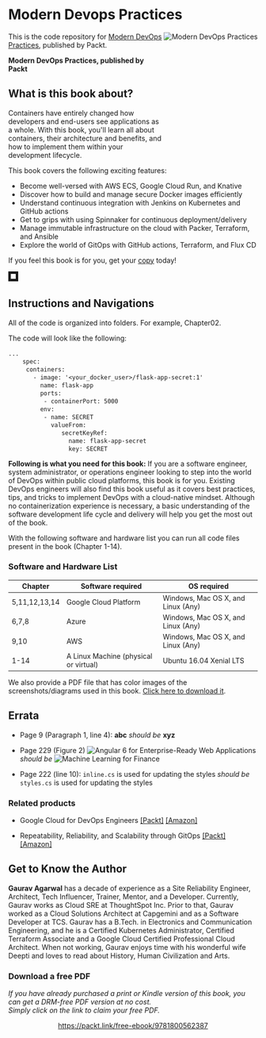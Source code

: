 # Modern Devops Practices 
<a href="https://www.packtpub.com/in/cloud-networking/modern-devops-tips-tricks-and-techniques?utm_source=github&utm_medium=repository&utm_campaign=9781800562387"><img src="https://static.packt-cdn.com/products/9781800562387/cover/smaller" alt="Modern DevOps Practices" height="256px" align="right"></a>

This is the code repository for [Modern DevOps Practices](https://www.packtpub.com/in/cloud-networking/modern-devops-tips-tricks-and-techniques?utm_source=github&utm_medium=repository&utm_campaign=9781800562387), published by Packt.

**Modern DevOps Practices, published by Packt**

## What is this book about?
Containers have entirely changed how developers and end-users see applications as a whole. With this book, you'll learn all about containers, their architecture and benefits, and how to implement them within your development lifecycle. 

This book covers the following exciting features:
* Become well-versed with AWS ECS, Google Cloud Run, and Knative
* Discover how to build and manage secure Docker images efficiently
* Understand continuous integration with Jenkins on Kubernetes and GitHub actions
* Get to grips with using Spinnaker for continuous deployment/delivery
* Manage immutable infrastructure on the cloud with Packer, Terraform, and Ansible
* Explore the world of GitOps with GitHub actions, Terraform, and Flux CD

If you feel this book is for you, get your [copy](https://www.amazon.com/dp/1800562381) today!

<a href="https://www.packtpub.com/?utm_source=github&utm_medium=banner&utm_campaign=GitHubBanner"><img src="https://raw.githubusercontent.com/PacktPublishing/GitHub/master/GitHub.png" 
alt="https://www.packtpub.com/" border="5" /></a>

## Instructions and Navigations
All of the code is organized into folders. For example, Chapter02.

The code will look like the following:
```
...
    spec:
     containers:
       - image: '<your_docker_user>/flask-app-secret:1'
         name: flask-app
         ports:
          - containerPort: 5000
         env:
          - name: SECRET
            valueFrom:
               secretKeyRef:
                 name: flask-app-secret
                 key: SECRET
```

**Following is what you need for this book:**
If you are a software engineer, system administrator, or operations engineer looking to step into the world of DevOps within public cloud platforms, this book is for you. Existing DevOps engineers will also find this book useful as it covers best practices, tips, and tricks to implement DevOps with a cloud-native mindset. Although no containerization experience is necessary, a basic understanding of the software development life cycle and delivery will help you get the most out of the book.

With the following software and hardware list you can run all code files present in the book (Chapter 1-14).
### Software and Hardware List
| Chapter | Software required | OS required |
| -------- | ------------------------------------ | ----------------------------------- |
| 5,11,12,13,14 | Google Cloud Platform | Windows, Mac OS X, and Linux (Any) |
| 6,7,8 | Azure | Windows, Mac OS X, and Linux (Any) |
| 9,10 | AWS | Windows, Mac OS X, and Linux (Any) |
| 1-14 | A Linux Machine (physical or virtual) | Ubuntu 16.04 Xenial LTS |

We also provide a PDF file that has color images of the screenshots/diagrams used in this book. [Click here to download it](http://www.packtpub.com/sites/default/files/downloads/9781800562387_ColorImages.pdf).

## Errata
* Page 9 (Paragraph 1, line 4): **abc** _should be_ **xyz** 

* Page 229 (Figure 2) <img src="https://content.packt.com/B05684/cover_image_small.jpg" alt="Angular 6 for Enterprise-Ready Web Applications" itemprop="url"> _should be_ <img src="https://content.packt.com/B10354/cover_image_small.png" alt="Machine Learning for Finance" itemprop="url">

* Page 222 (line 10): `inline.cs` is used for updating the styles _should be_ `styles.cs` is used for updating the styles



### Related products
* Google Cloud for DevOps Engineers [[Packt]](https://www.packtpub.com/product/google-cloud-for-devops-engineers/9781839218019?utm_source=github&utm_medium=repository&utm_campaign=9781839218019) [[Amazon]](https://www.amazon.com/dp/1839218010)

* Repeatability, Reliability, and Scalability through GitOps [[Packt]](https://www.packtpub.com/product/repeatability-reliability-and-scalability-through-gitops/9781801077798?utm_source=github&utm_medium=repository&utm_campaign=9781801077798) [[Amazon]](https://www.amazon.com/dp/1801077797)

## Get to Know the Author
**Gaurav Agarwal**
has a decade of experience as a Site Reliability Engineer, Architect, Tech Influencer, Trainer, Mentor, and a Developer. Currently, Gaurav works as Cloud SRE at ThoughtSpot Inc. Prior to that, Gaurav worked as a Cloud Solutions Architect at Capgemini and as a Software Developer at TCS. Gaurav has a B.Tech. in Electronics and Communication Engineering, and he is a Certified Kubernetes Administrator, Certified Terraform Associate and a Google Cloud Certified Professional Cloud Architect. When not working, Gaurav enjoys time with his wonderful wife Deepti and loves to read about History, Human Civilization and Arts.
### Download a free PDF

 <i>If you have already purchased a print or Kindle version of this book, you can get a DRM-free PDF version at no cost.<br>Simply click on the link to claim your free PDF.</i>
<p align="center"> <a href="https://packt.link/free-ebook/9781800562387">https://packt.link/free-ebook/9781800562387 </a> </p>

